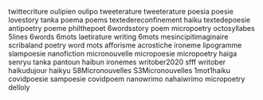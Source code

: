 twittecriture
oulipien
oulipo
tweeterature
tweeterature
poesia
poesie
lovestory
tanka
poema
poems
textedereconfinement
haiku
textedepoesie
antipoetry
poeme
philthepoet
6wordsstory
poem
micropoetry
octosyllabes
5lines
6words
6mots
laetirature
writing
6mots
mesincipitimaginaire
scribaland
poetry
word
mots
afforisme
acrostiche
ironeme
lipogramme
slampoesie
nanofiction
micronouvelle
micropoesie
micropoetry
haiga
senryu
tanka
pantoun
haibun
ironemes
writober2020
sfff
writober
haikudujour
haikyu
S8Micronouvelles
S3Micronouvelles
1mot1haiku
covidpoesie
sampoesie
covidpoem
nanowrimo
nahaiwrimo
micropoetry
delloly